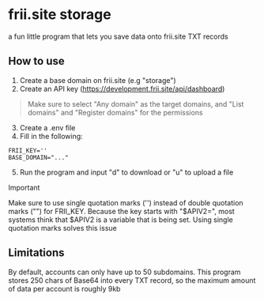 # frii.site storage

a fun little program that lets you save data onto frii.site TXT records

## How to use
1. Create a base domain on frii.site (e.g "storage")
2. Create an API key (https://development.frii.site/api/dashboard)
> Make sure to select "Any domain" as the target domains, and "List domains" and "Register domains" for the permissions
3. Create a .env file
4. Fill in the following:
```
FRII_KEY=''
BASE_DOMAIN="..."
```
5. Run the program and input "d" to download or "u" to upload a file

> [!IMPORTANT]  
> Make sure to use single quotation marks ('') instead of double quotation marks ("") for FRII_KEY. Because the key starts with "$APIV2=", most systems think that $APIV2 is a variable that is being set. Using single quotation marks solves this issue


## Limitations
By default, accounts can only have up to 50 subdomains. 
This program stores 250 chars of Base64 into every TXT record, so the maximum amount of data per account is roughly 9kb